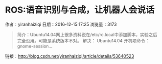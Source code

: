 # ROS:语音识别与合成，让机器人会说话
作者：yiranhaiziqi
日期：2016-12-15 17:25
浏览量：3173
> 简介：Ubuntu14.04网上很多资料说在/etc/rc.local中添加脚本，实验之后完全没用。可能是系统版本不对。 
解决： 
    Ubuntu14.04 开机项命令： gnome-session...

 链接：http://blog.csdn.net/yiranhaiziqi/article/details/53640523
